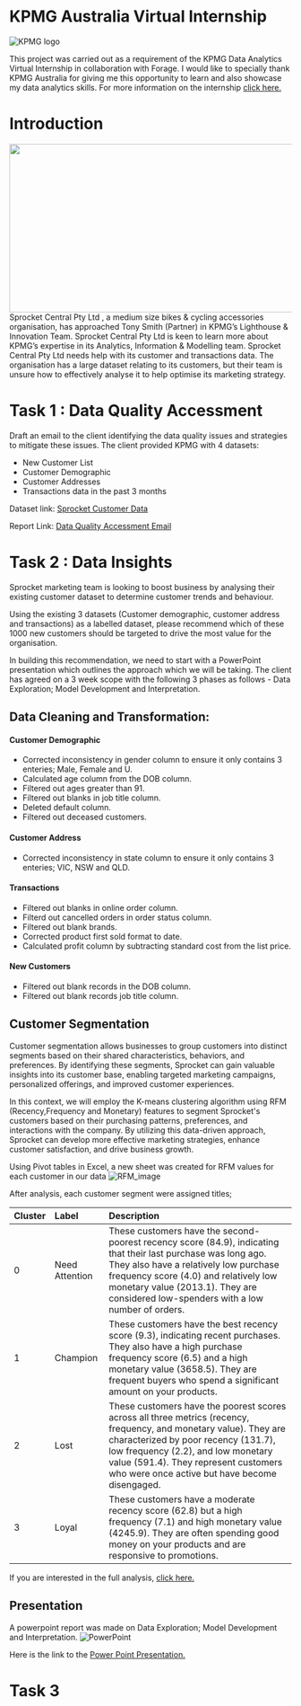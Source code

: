 # KPMG Australia Virtual Internship
![KPMG logo](https://github.com/Mevhare/KPMG-Virtual-Internship/blob/main/Images/KPMG_logo.jpg)

This project was carried out as a requirement of the KPMG Data Analytics Virtual Internship in collaboration with Forage. I would like to specially thank KPMG Australia for giving me this opportunity to learn and also showcase my data analytics skills. For more information on the internship [click here.](https://www.theforage.com/virtual-internships/theme/m7W4GMqeT3bh9Nb2c/KPMG-Data-Analytics-Virtual-Internship)

# Introduction
<img src= "https://github.com/Mevhare/KPMG-Virtual-Internship/blob/main/Images/Sprocket_logo.png" width="600" height="300">
Sprocket Central Pty Ltd , a medium size bikes & cycling accessories organisation, has approached Tony Smith (Partner) in KPMG’s Lighthouse & Innovation Team. Sprocket Central Pty Ltd  is keen to learn more about KPMG’s expertise in its Analytics, Information & Modelling team. 
Sprocket Central Pty Ltd needs help with its customer and transactions data. The organisation has a large dataset relating to its customers, but their team is unsure how to effectively analyse it to help optimise its marketing strategy. 


# Task 1 : Data Quality Accessment
Draft an email to the client identifying the data quality issues and strategies to mitigate these issues.
The client provided KPMG with 4 datasets:
- New Customer List
- Customer Demographic 
- Customer Addresses
- Transactions data in the past 3 months

Dataset link: [Sprocket Customer Data](https://github.com/Mevhare/KPMG-Virtual-Internship/blob/main/Data/KPMG_Sprocket_raw_data.xlsx)

Report Link: [Data Quality Accessment Email](https://github.com/Mevhare/KPMG-Virtual-Internship/blob/main/Solution/Task%201/Mevhare_Afe_Report_E-mail.pdf)


# Task 2 : Data Insights
Sprocket marketing team is looking to boost business by analysing their existing customer dataset to determine customer trends and behaviour. 

Using the existing 3 datasets (Customer demographic, customer address and transactions) as a labelled dataset, please recommend which of these 1000 new customers should be targeted to drive the most value for the organisation. 

In building this recommendation, we need to start with a PowerPoint presentation which outlines the approach which we will be taking. The client has agreed on a 3 week scope with the following 3 phases as follows - Data Exploration; Model Development and Interpretation.

## Data Cleaning and Transformation:

#### Customer Demographic
- Corrected inconsistency in gender column to ensure it only contains 3 enteries; Male, Female and U.
- Calculated age column from the DOB column.
- Filtered out ages greater than 91.
- Filtered out blanks in job title column.
- Deleted default column.
- Filtered out deceased customers.

#### Customer Address
- Corrected inconsistency in state column to ensure it only contains 3 enteries; VIC, NSW and QLD.

#### Transactions
- Filtered out blanks in online order column.
- Filterd out cancelled orders in order status column.
- Filtered out blank brands.
- Corrected product first sold format to date.
- Calculated profit column by subtracting standard cost from the list price.

#### New Customers
- Filtered out blank records in the DOB column.
- Filtered out blank records job title column.

## Customer Segmentation
Customer segmentation allows businesses to group customers into distinct segments based on their shared characteristics, behaviors, and preferences. By identifying these segments, Sprocket can gain valuable insights into its customer base, enabling targeted marketing campaigns, personalized offerings, and improved customer experiences.

In this context, we will employ the K-means clustering algorithm using RFM (Recency,Frequency and Monetary) features to segment Sprocket's customers based on their purchasing patterns, preferences, and interactions with the company. By utilizing this data-driven approach, Sprocket can develop more effective marketing strategies, enhance customer satisfaction, and drive business growth.

Using Pivot tables in Excel, a new sheet was created for RFM values for each customer in our data
![RFM_image](https://github.com/Mevhare/KPMG-Virtual-Internship/blob/main/Solution/Task%202/Images/RFM_table_excel.png)

After analysis, each customer segment were assigned titles;

|Cluster|Label|Description|
|:----|:----|:----|
|0|Need Attention|These customers have the second-poorest recency score (84.9), indicating that their last purchase was long ago. They also have a relatively low purchase frequency score (4.0) and relatively low monetary value (2013.1). They are considered low-spenders with a low number of orders.|
|1|Champion |These customers have the best recency score (9.3), indicating recent purchases. They also have a high purchase frequency score (6.5) and a high monetary value (3658.5). They are frequent buyers who spend a significant amount on your products.|
|2|Lost|These customers have the poorest scores across all three metrics (recency, frequency, and monetary value). They are characterized by poor recency (131.7), low frequency (2.2), and low monetary value (591.4). They represent customers who were once active but have become disengaged.|
|3|Loyal |These customers have a moderate recency score (62.8) but a high frequency (7.1) and high monetary value (4245.9). They are often spending good money on your products and are responsive to promotions.|

If you are interested in the full analysis, [click here.](https://github.com/Mevhare/KPMG-Virtual-Internship/blob/main/Solution/Task%202/Sprocket_Customer_Segmentation_KMeans.ipynb)

## Presentation
A powerpoint report was made on Data Exploration; Model Development and Interpretation. 
![PowerPoint](https://github.com/Mevhare/KPMG-Virtual-Internship/blob/main/Solution/Task%202/Images/Powerpoint.png)

Here is the link to the [Power Point Presentation.](https://github.com/Mevhare/KPMG-Virtual-Internship/blob/main/Solution/Task%202/Sprocket_Presenation.pptx)


# Task 3
 
